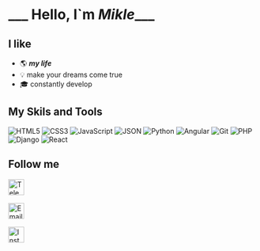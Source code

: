 # ___ Hello, I`m ***Mikle***___

## I like
- :earth_americas: _**my life**_
- :bulb:  make your dreams come true
- :mortar_board: constantly develop

## My Skils and Tools

 
![HTML5](https://img.shields.io/badge/html5-informational.svg?style=for-the-badge&logo=html5&logoColor=white)
![CSS3](https://img.shields.io/badge/css3-%231572B6.svg?style=for-the-badge&logo=css3&logoColor=white)
![JavaScript](https://img.shields.io/badge/javascript-informational.svg?style=for-the-badge&logo=javascript&logoColor=%23F7DF1E)
![JSON]( https://img.shields.io/badge/-JSON-informational?style=for-the-badge&logo=JSON)
![Python](https://img.shields.io/badge/python-informational?style=for-the-badge&logo=python&logoColor=ffdd54)
![Angular]( https://img.shields.io/badge/-Angular-informational?style=for-the-badge&logo=Angular)
![Git](https://img.shields.io/badge/git-informational.svg?style=for-the-badge&logo=git&logoColor=white)
![PHP](https://img.shields.io/badge/php-informational.svg?style=for-the-badge&logo=php&logoColor=white)
![Django](https://img.shields.io/badge/django-informational.svg?style=for-the-badge&logo=django&logoColor=white)
![React](https://img.shields.io/badge/react-informational.svg?style=for-the-badge&logo=react&logoColor=%2361DAFB)

## Follow me

[<img align="left" alt="Telegramm" width="32px" src="https://cdn-icons-png.flaticon.com/128/2111/2111646.png"> ][Telegramm]
<br />
<br />

[<img align="left" alt="Email" width="32px" src="https://cdn-icons-png.flaticon.com/128/732/732200.png"> ][Email]
<br />
<br />

[<img align="left" alt="Instagram" width="32px" src="https://cdn-icons-png.flaticon.com/128/2111/2111463.png"> ][Instagram]

[Telegramm]: https://t.me/mikle_min
[Email]: mingisharov@gmail.com
[Instagram]: https://www.instagram.com/invites/contact/?i=11dscy61z2jtx&utm_content=2xbl4pi

